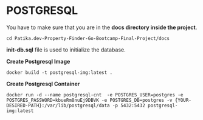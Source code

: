
# POSTGRESQL

You have to make sure that you are in the **docs directory inside the project**.

`cd Patika.dev-Property-Finder-Go-Bootcamp-Final-Project/docs`

**init-db.sql** file is used to initialize the database.


**Create Postgresql Image**

`docker build -t postgresql-img:latest .`

**Create Postgresql Container**

`docker run -d --name postgresql-cnt  -e POSTGRES_USER=postgres -e POSTGRES_PASSWORD=kbueRm8nuEj9DBVK -e POSTGRES_DB=postgres -v {YOUR-DESIRED-PATH}:/var/lib/postgresql/data -p 5432:5432 postgresql-img:latest`


